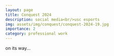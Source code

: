 ```yaml
---
layout: page
title: Conquest 2024
description: social media<br/>usc esports
img: assets/img/conquest/conquest-2024-19.jpg
importance: 2
category: professional work
---
```


on its way...